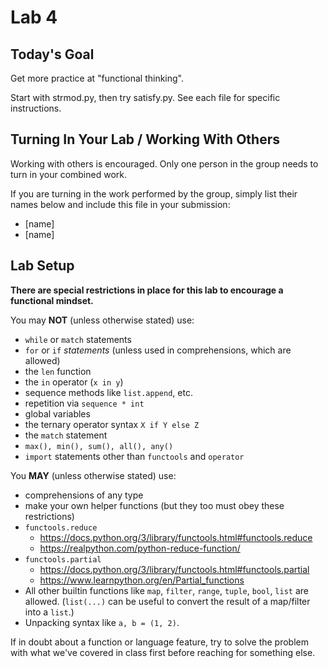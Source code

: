 # Lab 4

## Today's Goal

Get more practice at "functional thinking".

Start with strmod.py, then try satisfy.py.  See each file for specific instructions.

## Turning In Your Lab / Working With Others

Working with others is encouraged. Only one person in the group needs to turn in your combined work.

If you are turning in the work performed by the group, simply list their names below and include this file in your submission:

* [name]
* [name]

## Lab Setup

**There are special restrictions in place for this lab to encourage a functional mindset.**

You may **NOT** (unless otherwise stated) use:

- `while` or `match` statements
- `for` or `if` *statements* (unless used in comprehensions, which are allowed)
- the `len` function
- the `in` operator (`x in y`)
- sequence methods like `list.append`, etc.
- repetition via `sequence * int`
- global variables
- the ternary operator syntax `X if Y else Z`
- the `match` statement
- `max(), min(), sum(), all(), any()`
- `import` statements other than `functools` and `operator`

You **MAY** (unless otherwise stated) use:

- comprehensions of any type
- make your own helper functions (but they too must obey these restrictions)
- `functools.reduce`
    - https://docs.python.org/3/library/functools.html#functools.reduce
    - https://realpython.com/python-reduce-function/
- `functools.partial`
    - https://docs.python.org/3/library/functools.html#functools.partial
    - https://www.learnpython.org/en/Partial_functions
- All other builtin functions like `map`, `filter`, `range`, `tuple`, `bool`, `list` are allowed. (`list(...)` can be useful to convert the result of a map/filter into a `list`.)
- Unpacking syntax like `a, b = (1, 2)`.

If in doubt about a function or language feature, try to solve the problem with what we've covered
in class first before reaching for something else.



